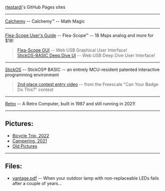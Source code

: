 [rtestardi](https://github.com/rtestardi)'s GitHub Pages sites

-----
[Calchemy](https://rtestardi.github.io/calchemy/calchemy.html) -- Calchemy™ -- Math Magic

-----
[Flea-Scope User's Guide](https://rtestardi.github.io/usbte/flea-scope.pdf) -- Flea-Scope™ -- 18 Msps analog and more for $18!
> [Flea-Scope GUI](https://rtestardi.github.io/usbte/flea-scope.html) -- Web USB Graphical User Interface!
> <br/>
> [StickOS-BASIC Deep Dive UI](https://rtestardi.github.io/usbte/stickos-basic.html) -- Web USB Deep Dive User Interface!

-----
[StickOS](https://rtestardi.github.io/StickOS) -- StickOS® BASIC -- an entirely MCU-resident patented interactive programming environment
> [2nd place contest entry video](http://www.youtube.com/watch?v=nSgha8qjB3E) -- from the Freescale "Can Your Badge Do This?" contest

-----
[Retro](https://rtestardi.github.io/retro/retro.pdf) -- A Retro Computer, built in 1987 and still running in 2021!

-----
## Pictures:
- [Bicycle Trip, 2022](https://onedrive.live.com/?authkey=%21ANAjN%2DHKTE96gkc&v=photos&id=F9F5D0088713D32B%21257776&cid=F9F5D0088713D32B)
- [Campering, 2021](https://1drv.ms/u/s!AivTE4cI0PX5j7IFAozMPVGkdygzaw?e=sx7HMU)
- [Old Pictures](https://rtestardi.wixsite.com/rtestardi/lily)

-----
## Files:
- [vantage.pdf](https://rtestardi.github.io/pages/vantage.pdf) -- When your outdoor lamp with non-replaceable LEDs fails after a couple of years...

